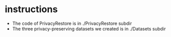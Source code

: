 # instructions

- The code of PrivacyRestore is in ./PrivacyRestore subdir
- The three privacy-preserving datasets we created is in ./Datasets subdir